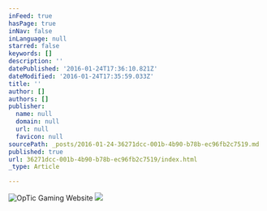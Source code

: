 ```yaml
---
inFeed: true
hasPage: true
inNav: false
inLanguage: null
starred: false
keywords: []
description: ''
datePublished: '2016-01-24T17:36:10.821Z'
dateModified: '2016-01-24T17:35:59.033Z'
title: ''
author: []
authors: []
publisher:
  name: null
  domain: null
  url: null
  favicon: null
sourcePath: _posts/2016-01-24-36271dcc-001b-4b90-b78b-ec96fb2c7519.md
published: true
url: 36271dcc-001b-4b90-b78b-ec96fb2c7519/index.html
_type: Article

---
```

![OpTic Gaming Website](https://the-grid-user-content.s3-us-west-2.amazonaws.com/db334bd1-2f3a-4fca-bec8-9dc3e2cd0725.jpg)
![](https://the-grid-user-content.s3-us-west-2.amazonaws.com/bec548a3-f426-4891-87fa-b2333586c705.jpg)